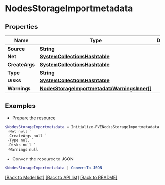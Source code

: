 # NodesStorageImportmetadata
## Properties

Name | Type | Description | Notes
------------ | ------------- | ------------- | -------------
**Source** | **String** |  | [optional] 
**Net** | [**SystemCollectionsHashtable**](.md) |  | [optional] 
**CreateArgs** | [**SystemCollectionsHashtable**](.md) |  | [optional] 
**Type** | **String** |  | [optional] 
**Disks** | [**SystemCollectionsHashtable**](.md) |  | [optional] 
**Warnings** | [**NodesStorageImportmetadataWarningsInner[]**](NodesStorageImportmetadataWarningsInner.md) |  | [optional] 

## Examples

- Prepare the resource
```powershell
$NodesStorageImportmetadata = Initialize-PVENodesStorageImportmetadata  -Source null `
 -Net null `
 -CreateArgs null `
 -Type null `
 -Disks null `
 -Warnings null
```

- Convert the resource to JSON
```powershell
$NodesStorageImportmetadata | ConvertTo-JSON
```

[[Back to Model list]](../README.md#documentation-for-models) [[Back to API list]](../README.md#documentation-for-api-endpoints) [[Back to README]](../README.md)

